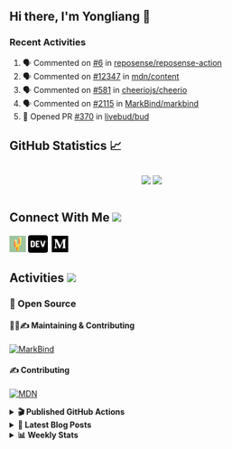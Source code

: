 ## Hi there, I'm Yongliang 👋

### Recent Activities

<!--START_SECTION:activity-->
1. 🗣 Commented on [#6](https://github.com/reposense/reposense-action/issues/6) in [reposense/reposense-action](https://github.com/reposense/reposense-action)
2. 🗣 Commented on [#12347](https://github.com/mdn/content/issues/12347) in [mdn/content](https://github.com/mdn/content)
3. 🗣 Commented on [#581](https://github.com/cheeriojs/cheerio/issues/581) in [cheeriojs/cheerio](https://github.com/cheeriojs/cheerio)
4. 🗣 Commented on [#2115](https://github.com/MarkBind/markbind/issues/2115) in [MarkBind/markbind](https://github.com/MarkBind/markbind)
5. 💪 Opened PR [#370](https://github.com/livebud/bud/pull/370) in [livebud/bud](https://github.com/livebud/bud)
<!--END_SECTION:activity-->

## GitHub Statistics :chart_with_upwards_trend:
<div align="center">
<div style="display: flex; align-items: center; justify-content: center;">

[![](https://github-readme-stats-tlylt.vercel.app/api?username=tlylt&show_icons=true&theme=tokyonight&hide_border=true&locale=en)](https://github.com/tlylt)
[![](https://github-readme-streak-stats.herokuapp.com/?user=tlylt&theme=tokyonight&hide_border=true)](https://github.com/tlylt)
</div>
</div>

## Connect With Me <img src="https://media.giphy.com/media/2wh5K5yE3ulp3xgYcG/giphy-downsized.gif" width="30">

<a href="https://www.yongliangliu.com/" target="_blank"><img align="center" src="static/site-icon.png" alt="yongliangliu.com" height="29" width="29" /></a>
<a href="https://dev.to/tlylt" target="_blank"><img align="center" src="static/dev-badge.svg" alt="dev.to/tlylt" height="35" width="35" /></a>
<a href="https://tlylt.medium.com" target="_blank"><img align="center" src="static/medium.png" alt="tlylt.medium.com" height="35" width="35" /></a>

## Activities <img src="https://media.giphy.com/media/WUlplcMpOCEmTGBtBW/giphy.gif" width="30">

### 🔭 Open Source

#### 👷‍♂️✍️ Maintaining & Contributing
[![MarkBind](https://github-readme-stats-tlylt.vercel.app/api/pin/?username=markbind&repo=markbind)](https://github.com/MarkBind/markbind)

#### ✍️ Contributing
[![MDN](https://github-readme-stats-tlylt.vercel.app/api/pin/?username=mdn&repo=content)](https://github.com/mdn/content)

<details>
<summary> <b>🎬 Published GitHub Actions </b> </summary>

[![install-graphviz](https://github-readme-stats-tlylt.vercel.app/api/pin/?username=tlylt&repo=install-graphviz)](https://github.com/tlylt/install-graphviz)

[![reposense-action](https://github-readme-stats-tlylt.vercel.app/api/pin/?username=tlylt&repo=reposense-action)](https://github.com/tlylt/reposense-action)

[![markbin-action](https://github-readme-stats-tlylt.vercel.app/api/pin/?username=markbind&repo=markbind-action)](https://github.com/MarkBind/markbind-action)

</details>

<details>
<summary> <b>📕 Latest Blog Posts</b> </summary>

<!-- BLOG-POST-LIST:START -->
- [Creating a regex-based Markdown parser in TypeScript](https://www.yongliangliu.com/blog/rmark/)
- [Create VSCode Snippets for Markdown Blog Workflows](https://www.yongliangliu.com/blog/vscode-snippets/)
- [My Journey into Open Source](https://www.yongliangliu.com/blog/my-journey-into-open-source/)
- [Resources for Orbital CP2106 Independent Software Development Project](https://www.yongliangliu.com/blog/orbital-prep/)
- [A Brief Description of Ransomware Attacks](https://www.yongliangliu.com/blog/ransomware-essay/)
<!-- BLOG-POST-LIST:END -->

</details>

<details>
<summary> <b>📊 Weekly Stats</b> </summary>

<!--START_SECTION:waka-->
![Code Time](http://img.shields.io/badge/Code%20Time-753%20hrs%2011%20mins-blue)

**🐱 My GitHub Data** 

> 🏆 341 Contributions in the Year 2023
 > 
> 📦 337.1 kB Used in GitHub's Storage 
 > 
> 🚫 Not Opted to Hire
 > 
> 📜 150 Public Repositories 
 > 
> 🔑 26 Private Repositories  
 > 
**I'm an Early 🐤** 

```text
🌞 Morning    256 commits    ██████░░░░░░░░░░░░░░░░░░░   26.36% 
🌆 Daytime    257 commits    ██████░░░░░░░░░░░░░░░░░░░   26.47% 
🌃 Evening    387 commits    ██████████░░░░░░░░░░░░░░░   39.86% 
🌙 Night      71 commits     █░░░░░░░░░░░░░░░░░░░░░░░░   7.31%

```
📅 **I'm Most Productive on Friday** 

```text
Monday       139 commits    ███░░░░░░░░░░░░░░░░░░░░░░   14.32% 
Tuesday      85 commits     ██░░░░░░░░░░░░░░░░░░░░░░░   8.75% 
Wednesday    141 commits    ███░░░░░░░░░░░░░░░░░░░░░░   14.52% 
Thursday     175 commits    ████░░░░░░░░░░░░░░░░░░░░░   18.02% 
Friday       210 commits    █████░░░░░░░░░░░░░░░░░░░░   21.63% 
Saturday     104 commits    ██░░░░░░░░░░░░░░░░░░░░░░░   10.71% 
Sunday       117 commits    ███░░░░░░░░░░░░░░░░░░░░░░   12.05%

```


📊 **This Week I Spent My Time On** 

```text
⌚︎ Time Zone: Asia/Singapore

💬 Programming Languages: 
Markdown                 15 hrs 21 mins      █████████████████░░░░░░░░   67.99% 
TypeScript               3 hrs 54 mins       ████░░░░░░░░░░░░░░░░░░░░░   17.33% 
JavaScript               1 hr 5 mins         █░░░░░░░░░░░░░░░░░░░░░░░░   4.84% 
CSS                      26 mins             ░░░░░░░░░░░░░░░░░░░░░░░░░   1.94% 
C#                       25 mins             ░░░░░░░░░░░░░░░░░░░░░░░░░   1.9%

```


 Last Updated on 30/01/2023 00:35:59 UTC
<!--END_SECTION:waka-->

</details>
